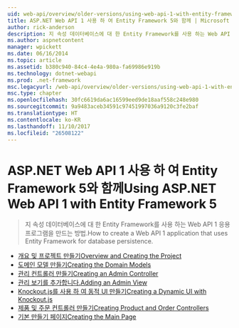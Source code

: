 ```yaml
---
uid: web-api/overview/older-versions/using-web-api-1-with-entity-framework-5/index
title: ASP.NET Web API 1 사용 하 여 Entity Framework 5와 함께 | Microsoft Docs
author: rick-anderson
description: 지 속성 데이터베이스에 대 한 Entity Framework를 사용 하는 Web API 1 응용 프로그램을 만드는 방법.
ms.author: aspnetcontent
manager: wpickett
ms.date: 06/16/2014
ms.topic: article
ms.assetid: b380c940-84c4-4e4a-980a-fa69986e919b
ms.technology: dotnet-webapi
ms.prod: .net-framework
msc.legacyurl: /web-api/overview/older-versions/using-web-api-1-with-entity-framework-5
msc.type: chapter
ms.openlocfilehash: 30fc6619da6ac16599eed9de18aaf558c248e980
ms.sourcegitcommit: 9a9483aceb34591c97451997036a9120c3fe2baf
ms.translationtype: HT
ms.contentlocale: ko-KR
ms.lasthandoff: 11/10/2017
ms.locfileid: "26508122"
---
```

<a name="using-aspnet-web-api-1-with-entity-framework-5"></a><span data-ttu-id="7a35f-103">ASP.NET Web API 1 사용 하 여 Entity Framework 5와 함께</span><span class="sxs-lookup"><span data-stu-id="7a35f-103">Using ASP.NET Web API 1 with Entity Framework 5</span></span>
====================
> <span data-ttu-id="7a35f-104">지 속성 데이터베이스에 대 한 Entity Framework를 사용 하는 Web API 1 응용 프로그램을 만드는 방법.</span><span class="sxs-lookup"><span data-stu-id="7a35f-104">How to create a Web API 1 application that uses Entity Framework for database persistence.</span></span>


- [<span data-ttu-id="7a35f-105">개요 및 프로젝트 만들기</span><span class="sxs-lookup"><span data-stu-id="7a35f-105">Overview and Creating the Project</span></span>](using-web-api-with-entity-framework-part-1.md)
- [<span data-ttu-id="7a35f-106">도메인 모델 만들기</span><span class="sxs-lookup"><span data-stu-id="7a35f-106">Creating the Domain Models</span></span>](using-web-api-with-entity-framework-part-2.md)
- [<span data-ttu-id="7a35f-107">관리 컨트롤러 만들기</span><span class="sxs-lookup"><span data-stu-id="7a35f-107">Creating an Admin Controller</span></span>](using-web-api-with-entity-framework-part-3.md)
- [<span data-ttu-id="7a35f-108">관리 보기를 추가합니다.</span><span class="sxs-lookup"><span data-stu-id="7a35f-108">Adding an Admin View</span></span>](using-web-api-with-entity-framework-part-4.md)
- [<span data-ttu-id="7a35f-109">Knockout.js를 사용 하 여 동적 UI 만들기</span><span class="sxs-lookup"><span data-stu-id="7a35f-109">Creating a Dynamic UI with Knockout.js</span></span>](using-web-api-with-entity-framework-part-5.md)
- [<span data-ttu-id="7a35f-110">제품 및 주문 컨트롤러 만들기</span><span class="sxs-lookup"><span data-stu-id="7a35f-110">Creating Product and Order Controllers</span></span>](using-web-api-with-entity-framework-part-6.md)
- [<span data-ttu-id="7a35f-111">기본 만들기 페이지</span><span class="sxs-lookup"><span data-stu-id="7a35f-111">Creating the Main Page</span></span>](using-web-api-with-entity-framework-part-7.md)
